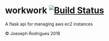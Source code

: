 # workwork [![Build Status](https://travis-ci.org/DoWhileGeek/workwork.svg?branch=master)](https://travis-ci.org/DoWhileGeek/workwork)
A flask api for managing aws ec2 instances

© Joeseph Rodrigues 2016
